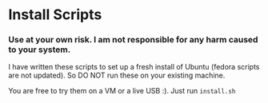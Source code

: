# Install Scripts 

### Use at your own risk. I am not responsible for any harm caused to your system.

I have written these scripts to set up a fresh install of Ubuntu (fedora scripts are not updated). So DO NOT run these on your existing machine.

You are free to try them on a VM or a live USB :).
Just run `install.sh`

